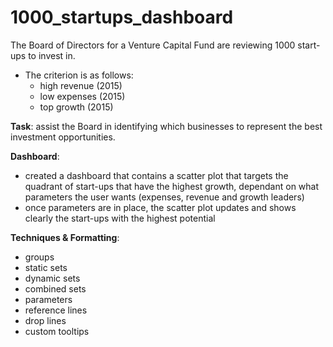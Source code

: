 # 1000_startups_dashboard
The Board of Directors for a Venture Capital Fund are reviewing 1000 start-ups to invest in.

- The criterion is as follows:
  * high revenue (2015)
  * low expenses (2015)
  * top growth (2015)

**Task**: assist the Board in identifying which businesses to represent the best investment opportunities.

**Dashboard**: 
 - created a dashboard that contains a scatter plot that targets the quadrant of start-ups that have the highest growth, dependant on what parameters the user wants (expenses, revenue and growth leaders)
 - once parameters are in place, the scatter plot updates and shows clearly the start-ups with the highest potential
 
 **Techniques & Formatting**:
  * groups
  * static sets
  * dynamic sets
  * combined sets
  * parameters
  * reference lines
  * drop lines
  * custom tooltips
